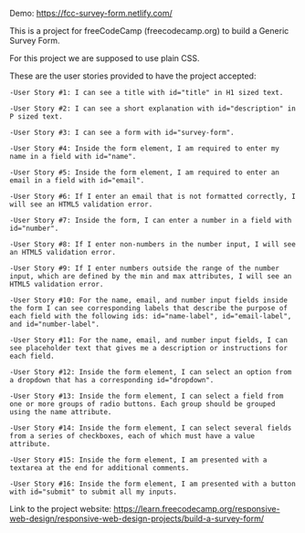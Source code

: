 Demo:
https://fcc-survey-form.netlify.com/


This is a project for freeCodeCamp (freecodecamp.org) to build a Generic Survey Form.

For this project we are supposed to use plain CSS.

These are the user stories provided to have the project accepted:

    -User Story #1: I can see a title with id="title" in H1 sized text.

    -User Story #2: I can see a short explanation with id="description" in P sized text.

    -User Story #3: I can see a form with id="survey-form".
    
    -User Story #4: Inside the form element, I am required to enter my name in a field with id="name".
    
    -User Story #5: Inside the form element, I am required to enter an email in a field with id="email".
    
    -User Story #6: If I enter an email that is not formatted correctly, I will see an HTML5 validation error.
    
    -User Story #7: Inside the form, I can enter a number in a field with id="number".
    
    -User Story #8: If I enter non-numbers in the number input, I will see an HTML5 validation error.
    
    -User Story #9: If I enter numbers outside the range of the number input, which are defined by the min and max attributes, I will see an HTML5 validation error.
    
    -User Story #10: For the name, email, and number input fields inside the form I can see corresponding labels that describe the purpose of each field with the following ids: id="name-label", id="email-label", and id="number-label".
    
    -User Story #11: For the name, email, and number input fields, I can see placeholder text that gives me a description or instructions for each field.
    
    -User Story #12: Inside the form element, I can select an option from a dropdown that has a corresponding id="dropdown".
    
    -User Story #13: Inside the form element, I can select a field from one or more groups of radio buttons. Each group should be grouped using the name attribute.
    
    -User Story #14: Inside the form element, I can select several fields from a series of checkboxes, each of which must have a value attribute.
    
    -User Story #15: Inside the form element, I am presented with a textarea at the end for additional comments.
    
    -User Story #16: Inside the form element, I am presented with a button with id="submit" to submit all my inputs.





Link to the project website:
https://learn.freecodecamp.org/responsive-web-design/responsive-web-design-projects/build-a-survey-form/

